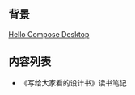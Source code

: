 
## 背景
[Hello Compose Desktop](https://notion.alphaboom.cn/article/20230613)

## 内容列表
* 《写给大家看的设计书》读书笔记
